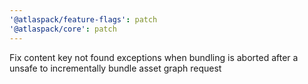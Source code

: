 ```yaml
---
'@atlaspack/feature-flags': patch
'@atlaspack/core': patch
---
```


Fix content key not found exceptions when bundling is aborted after a unsafe to incrementally bundle asset graph request
